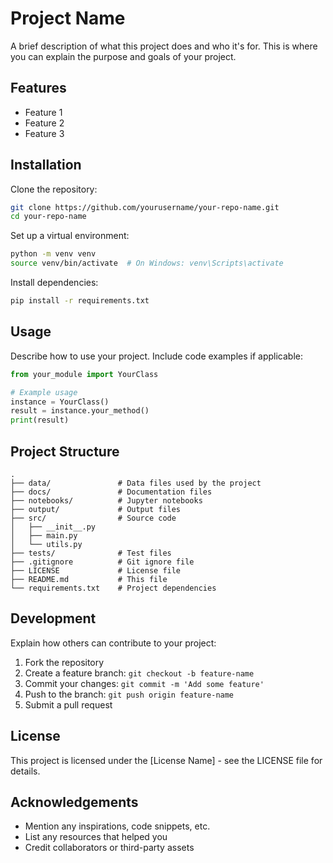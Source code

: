 # Project Name

A brief description of what this project does and who it's for. This is where you can explain the purpose and goals of your project.

## Features

- Feature 1
- Feature 2
- Feature 3

## Installation

Clone the repository:

```bash
git clone https://github.com/yourusername/your-repo-name.git
cd your-repo-name
```

Set up a virtual environment:

```bash
python -m venv venv
source venv/bin/activate  # On Windows: venv\Scripts\activate
```

Install dependencies:

```bash
pip install -r requirements.txt
```

## Usage

Describe how to use your project. Include code examples if applicable:

```python
from your_module import YourClass

# Example usage
instance = YourClass()
result = instance.your_method()
print(result)
```

## Project Structure

```
.
├── data/               # Data files used by the project
├── docs/               # Documentation files
├── notebooks/          # Jupyter notebooks
├── output/             # Output files
├── src/                # Source code
│   ├── __init__.py
│   ├── main.py
│   └── utils.py
├── tests/              # Test files
├── .gitignore          # Git ignore file
├── LICENSE             # License file
├── README.md           # This file
└── requirements.txt    # Project dependencies
```

## Development

Explain how others can contribute to your project:

1. Fork the repository
2. Create a feature branch: `git checkout -b feature-name`
3. Commit your changes: `git commit -m 'Add some feature'`
4. Push to the branch: `git push origin feature-name`
5. Submit a pull request

## License

This project is licensed under the [License Name] - see the LICENSE file for details.

## Acknowledgements

- Mention any inspirations, code snippets, etc.
- List any resources that helped you
- Credit collaborators or third-party assets
